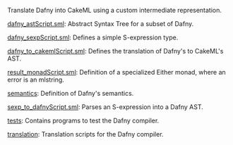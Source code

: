 Translate Dafny into CakeML using a custom intermediate representation.

[dafny_astScript.sml](dafny_astScript.sml):
Abstract Syntax Tree for a subset of Dafny.

[dafny_sexpScript.sml](dafny_sexpScript.sml):
Defines a simple S-expression type.

[dafny_to_cakemlScript.sml](dafny_to_cakemlScript.sml):
Defines the translation of Dafny's to CakeML's AST.

[result_monadScript.sml](result_monadScript.sml):
Definition of a specialized Either monad, where an error is an mlstring.

[semantics](semantics):
Definition of Dafny's semantics.

[sexp_to_dafnyScript.sml](sexp_to_dafnyScript.sml):
Parses an S-expression into a Dafny AST.

[tests](tests):
Contains programs to test the Dafny compiler.

[translation](translation):
Translation scripts for the Dafny compiler.
